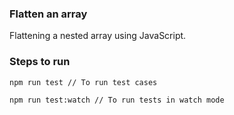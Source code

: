### Flatten an array

Flattening a nested array using JavaScript.

### Steps to run

```
npm run test // To run test cases

npm run test:watch // To run tests in watch mode
```
